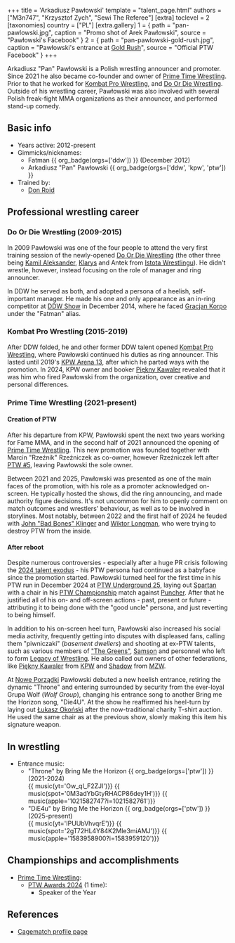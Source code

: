 +++
title = 'Arkadiusz Pawłowski'
template = "talent_page.html"
authors = ["M3n747", "Krzysztof Zych", "Sewi The Referee"]
[extra]
toclevel = 2
[taxonomies]
country = ["PL"]
[extra.gallery]
1 = { path = "pan-pawlowski.jpg", caption = "Promo shot of Arek Pawłowski", source = "Pawłowski's Facebook" }
2 = { path = "pan-pawlowski-gold-rush.jpg", caption = "Pawłowski's entrance at [Gold Rush](@/e/ptw/2024-02-03-ptw-5-gold-rush.md)", source = "Official PTW Facebook" }
+++

Arkadiusz "Pan" Pawłowski is a Polish wrestling announcer and promoter. Since 2021 he also became co-founder and owner of [Prime Time Wrestling](@/o/ptw.md). Prior to that he worked for [Kombat Pro Wrestling](@/o/kpw.md), and [Do Or Die Wrestling](@/o/ddw.md). Outside of his wrestling career, Pawłowski was also involved with several Polish freak-fight MMA organizations as their announcer, and performed stand-up comedy.

## Basic info

* Years active: 2012-present
* Gimmicks/nicknames:
  - Fatman {{ org_badge(orgs=['ddw']) }} (December 2012)
  - Arkadiusz "Pan" Pawłowski {{ org_badge(orgs=['ddw', 'kpw', 'ptw']) }}
* Trained by:
  - [Don Roid](@/w/don-roid.md)

## Professional wrestling career

### Do Or Die Wrestling (2009-2015)

In 2009 Pawłowski was one of the four people to attend the very first training session of the newly-opened [Do Or Die Wrestling](@/o/ddw.md) (the other three being [Kamil Aleksander](@/w/kamil-aleksander.md), [Klarys](@/w/klarys.md) and Antek from [Istota Wrestlingu][yt-iw]).
He didn't wrestle, however, instead focusing on the role of manager and ring announcer.

In DDW he served as both, and adopted a persona of a heelish, self-important manager. He made his one and only appearance as an in-ring competitor at [DDW Show](@/e/ddw/2014-12-13-ddw-12.md) in December 2014, where he faced [Gracjan Korpo](@/w/gracjan-korpo.md) under the "Fatman" alias.

### Kombat Pro Wrestling (2015-2019)

After DDW folded, he and other former DDW talent opened [Kombat Pro Wrestling](@/o/kpw.md), where Pawłowski continued his duties as ring announcer.
This lasted until 2019's [KPW Arena 13](@/e/kpw/2019-04-05-kpw-arena-13.md), after which he parted ways with the promotion. In 2024, KPW owner and booker [Piękny Kawaler](@/w/piekny-kawaler.md) revealed that it was him who fired Pawłowski from the organization, over creative and personal differences.

### Prime Time Wrestling (2021-present)

#### Creation of PTW

After his departure from KPW, Pawłowski spent the next two years working for Fame MMA, and in the second half of 2021 announced the opening of [Prime Time Wrestling](@/o/ptw.md).
This new promotion was founded together with Marcin "Rzeźnik" Rzeźniczek as co-owner, however Rzeźniczek left after [PTW #5](@/e/ptw/2024-02-03-ptw-5-gold-rush.md), leaving Pawłowski the sole owner.

Between 2021 and 2025, Pawłowski was presented as one of the main faces of the promotion, with his role as a promoter acknowledged on-screen. He typically hosted the shows, did the ring announcing, and made authority figure decisions. It's not uncommon for him to openly comment on match outcomes and wrestlers' behaviour, as well as to be involved in storylines. Most notably, between 2022 and the first half of 2024 he feuded with [John "Bad Bones" Klinger](@/w/bad-bones.md) and [Wiktor Longman](@/w/wiktor-longman.md), who were trying to destroy PTW from the inside.

#### After reboot

Despite numerous controversies - especially after a huge PR crisis following the [2024 talent exodus](@/a/ptw-exits.md) - his PTW persona had continued as a babyface since the promotion started. Pawłowski turned heel for the first time in his PTW run in December 2024 at [PTW Underground 25](@/e/ptw/2024-12-07-ptw-underground-25.md), laying out [Spartan](@/w/spartan.md) with a chair in his [PTW Championship](@/c/ptw-championship.md) match against [Puncher](@/w/puncher.md). After that he justified all of his on- and off-screen actions - past, present or future - attributing it to being done with the "good uncle" persona, and just reverting to being himself.

In addition to his on-screen heel turn, Pawłowski also increased his social media activity, frequently getting into disputes with displeased fans, calling them "piwniczaki" (_basement dwellers_) and shooting at ex-PTW talents, such as various members of ["The Greens"](@/tt/zieloni.md), [Samson](@/w/samson.md) and personnel who left to form [Legacy of Wrestling](@/o/low.md). He also called out owners of other federations, like [Piękny Kawaler](@/w/piekny-kawaler.md) from [KPW](@/o/kpw.md) and [Shadow](@/w/shadow.md) from [MZW](@/o/mzw.md).

At [Nowe Porządki](@/e/ptw/2025-01-11-ptw-nowe-porzadki.md) Pawłowski debuted a new heelish entrance, retiring the dynamic "Throne" and entering surrounded by security from the ever-loyal Grupa Wolf (_Wolf Group_), changing his entrance song to another Bring me the Horizon song, "Die4U". At the show he reaffirmed his heel-turn by laying out [Łukasz Okoński](@/w/lukasz-okonski.md) after the now-traditional charity T-shirt auction. He used the same chair as at the previous show, slowly making this item his signature weapon.

## In wrestling

* Entrance music:
  - "Throne" by Bring Me the Horizon
 {{ org_badge(orgs=['ptw']) }} (2021-2024) <br>
 {{ music(yt='Ow_qI_F2ZJI')}}
 {{ music(spot='0M3adYbGtyRHACP86dey1H')}}
 {{ music(apple='1021582747?i=1021582761')}}
  - "DiE4u" by Bring Me the Horizon
 {{ org_badge(orgs=['ptw']) }} (2025-present) <br>
 {{ music(yt='IPUUbVhvqrE')}}
 {{ music(spot='2gT72HL4Y84K2Mle3miAMJ')}}
 {{ music(apple='1583958900?i=1583959120')}}  

## Championships and accomplishments

* [Prime Time Wrestling](@/o/ptw.md):
  - [PTW Awards 2024](@/a/ptw-awards-2024.md) (1 time):
    * Speaker of the Year

## References

* [Cagematch profile page](https://www.cagematch.net/?id=2&nr=6523)

[yt-iw]:https://www.youtube.com/@IstotaWrestlingu

